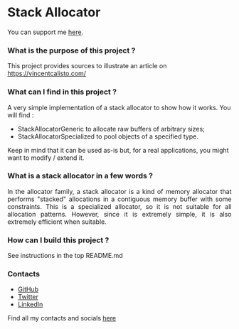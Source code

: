 # Stack Allocator

You can support me <a href="https://ko-fi.com/aredhele33">here</a>.

### What is the purpose of this project ?

This project provides sources to illustrate an article on https://vincentcalisto.com/

### What can I find in this project ?

A very simple implementation of a stack allocator to show how it works. You will find :

* StackAllocatorGeneric to allocate raw buffers of arbitrary sizes;
* StackAllocatorSpecialized to pool objects of a specified type.

Keep in mind that it can be used as-is but, for a real applications, you might want to
modify / extend it.

### What is a stack allocator in a few words ?
<div style="text-align: justify">
In the allocator family, a stack allocator is a kind of memory allocator that performs 
"stacked" allocations in a contiguous memory buffer with some constraints.
This is a specialized allocator, so it is not suitable for all allocation patterns.
However, since it is extremely simple, it is also extremely efficient when suitable.
</div>

### How can I build this project ?

See instructions in the top README.md

### Contacts 

* <a href="https://github.com/aredhele33/">GitHub</a>
* <a href="https://twitter.com/aredhele33">Twitter</a>
* <a href="https://www.linkedin.com/in/vincent-calisto/">LinkedIn</a>

Find all my contacts and socials <a href="https://vincentcalisto.com/me">here</a>

